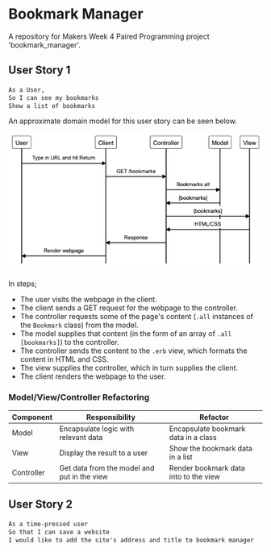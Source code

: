 # Bookmark Manager

A repository for Makers Week 4 Paired Programming project 'bookmark_manager'.

## User Story 1

```
As a User,
So I can see my bookmarks
Show a list of bookmarks
```

An approximate domain model for this user story can be seen below.

![GitHub Logo](/resources/User_Story_01.png)

In steps;
  - The user visits the webpage in the client.
  - The client sends a GET request for the webpage to the controller.
  - The controller requests some of the page's content (`.all` instances of the `Bookmark` class) from the model.
  - The model supplies that content (in the form of an array of `.all` `[bookmarks]`) to the controller.
  - The controller sends the content to the `.erb` view, which formats the content in HTML and CSS.
  - The view supplies the controller, which in turn supplies the client.
  - The client renders the webpage to the user.

### Model/View/Controller Refactoring

| Component   | Responsibility                                | Refactor                                |
|------------ |---------------------------------------------  |---------------------------------------- |
| Model       | Encapsulate logic with relevant data          | Encapsulate bookmark data in a class    |
| View        | Display the result to a user                  | Show the bookmark data in a list        |
| Controller  | Get data from the model and put in the view   | Render bookmark data into to the view   |

## User Story 2

```
As a time-pressed user
So that I can save a website
I would like to add the site's address and title to bookmark manager
```

